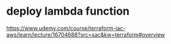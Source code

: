 # deploy lambda function
https://www.udemy.com/course/terraform-iac-aws/learn/lecture/16704688?src=sac&kw=terraform#overview